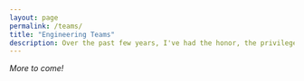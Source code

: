 ```yaml
---
layout: page
permalink: /teams/
title: "Engineering Teams"
description: Over the past few years, I've had the honor, the privilege, and the absolute joy of being a part of two teams of incredibly passionate engineers. I've shared a some of what I've learned throughout these amazing experiences here.
---
```


<div class="emphasis">
    <i>More to come!</i>
</div>